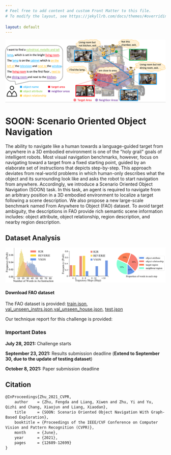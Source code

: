 ```yaml
---
# Feel free to add content and custom Front Matter to this file.
# To modify the layout, see https://jekyllrb.com/docs/themes/#overriding-theme-defaults

layout: default
---
```


![overview](/assets/images/1.png)

# SOON: Scenario Oriented Object Navigation

The ability to navigate like a human towards a language-guided target from anywhere in a 3D embodied environment is one of the "holy grail" goals of intelligent robots. Most visual navigation benchmarks, however, focus on navigating toward a target from a fixed starting point, guided by an elaborate set of instructions that depicts step-by-step. This approach deviates from real-world problems in which human-only describes what the object and its surrounding look like and asks the robot to start navigation from anywhere. Accordingly, we introduce a Scenario Oriented Object Navigation (SOON) task. In this task, an agent is required to navigate from an arbitrary position in a 3D embodied environment to localize a target following a scene description. We also propose a new large-scale benchmark named From Anywhere to Object (FAO) dataset. To avoid target ambiguity, the descriptions in FAO provide rich semantic scene information includes: object attribute, object relationship, region description, and nearby region description. 

## Dataset Analysis

![framework_v2](/assets/images/2.png)


#### Download FAO dataset

<a id="anchor-name"></a>

The FAO dataset is provided: [train.json](https://drive.google.com/file/d/1tuS3PFHOECwA5U-ofFyv6WZnTXoZjaBr/view?usp=sharing), [val_unseen_instrs.json](https://drive.google.com/file/d/1r6-rkaj02fdVPmFdpTlVrUX9k6WECRNb/view?usp=sharing),[val_unseen_house.json](https://drive.google.com/file/d/15Xd9DlQjWVMY-BY-jFInKF2h6syxq79e/view?usp=sharing), [test.json](https://drive.google.com/file/d/1yXKymTYkly9UMQj8v0HLv0KBkjE7vHkn/view?usp=sharing)

Our technique report for this challenge is provided: 


### Important Dates

**July 28, 2021:** Challenge starts

**September 23, 2021:** Results submission deadline (**Extend to September 30, due to the update of testing dataset**)

**October 8, 2021:** Paper submission deadline


## Citation
```
@InProceedings{Zhu_2021_CVPR,
    author    = {Zhu, Fengda and Liang, Xiwen and Zhu, Yi and Yu, Qizhi and Chang, Xiaojun and Liang, Xiaodan},
    title     = {SOON: Scenario Oriented Object Navigation With Graph-Based Exploration},
    booktitle = {Proceedings of the IEEE/CVF Conference on Computer Vision and Pattern Recognition (CVPR)},
    month     = {June},
    year      = {2021},
    pages     = {12689-12699}
}
```

